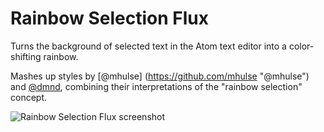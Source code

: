 # Rainbow Selection Flux

Turns the background of selected text in the Atom text editor into a color-shifting rainbow.

Mashes up styles by [@mhulse]
(https://github.com/mhulse "@mhulse")
 and [@dmnd](https://github.com/dmnd), combining their interpretations of the "rainbow selection" concept.

![Rainbow Selection Flux screenshot](https://cloud.githubusercontent.com/assets/563233/17792463/aed5cac2-6555-11e6-9220-3f111b19a951.gif)